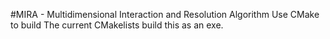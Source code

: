 #MIRA - Multidimensional Interaction and Resolution Algorithm
Use CMake to build
The current CMakelists build this as an exe.
